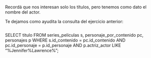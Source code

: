 Recordá que nos interesan solo los títulos, pero tenemos como dato el nombre del actor.

Te dejamos como ayudita la consulta del ejercicio anterior:  

> ``` sql
SELECT titulo 
FROM series_peliculas s, personaje_por_contenido pc, personajes p
WHERE s.id_contenido = pc.id_contenido 
AND pc.id_personaje = p.id_personaje 
AND p.actriz_actor LIKE “%Jennifer%Lawrence%”;
```

